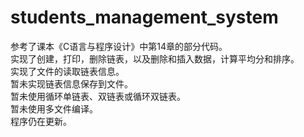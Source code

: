 # students_management_system
参考了课本《C语言与程序设计》中第14章的部分代码。   
实现了创建，打印，删除链表，以及删除和插入数据，计算平均分和排序。   
实现了文件的读取链表信息。   
暂未实现链表信息保存到文件。   
暂未使用循环单链表、双链表或循环双链表。   
暂未使用多文件编译。   
程序仍在更新。   

